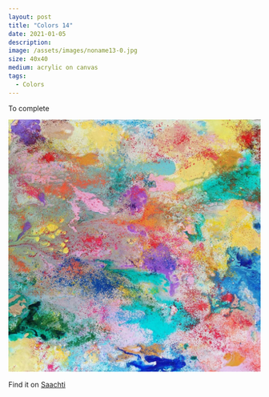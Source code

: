 ```yaml
---
layout: post
title: "Colors 14"
date: 2021-01-05
description: 
image: /assets/images/noname13-0.jpg
size: 40x40
medium: acrylic on canvas
tags:
  - Colors
---
```


To complete

<p align="center">
  <img src="/assets/images/noname13-0.jpg" />
</p>

Find it on [Saachti](https://www.saatchiart.com/art/Painting-Blue-motion-1/1696819/8043051/view)
